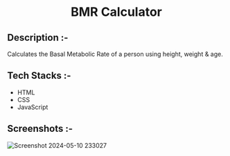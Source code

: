 # <p align="center">BMR Calculator</p>

## Description :-

Calculates the Basal Metabolic Rate of a person using height, weight & age.

## Tech Stacks :-

- HTML
- CSS
- JavaScript

## Screenshots :-

![Screenshot 2024-05-10 233027](https://github.com/Rakesh9100/CalcDiverse/assets/132455412/92808faf-d5b6-4fb3-83c0-b35d4623e893)
